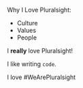 Why I Love Pluralsight:

* Culture
* Values
* People

I **really** love Pluralsight!

I like writing `code`.

I love #WeArePluralsight
